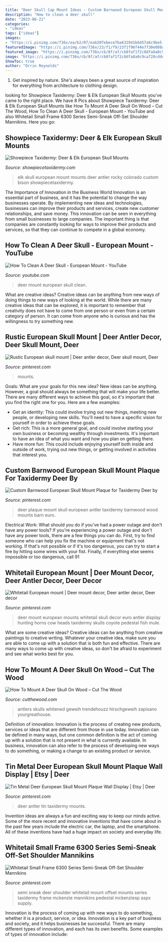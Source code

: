 ```yaml
---
title: "Deer Skull Cap Mount Ideas - Custom Barnwood European Skull Mount Plaque For Taxidermy Deer By"
description: "How to clean a deer skull"
date: "2023-06-21"
categories:
- "ideas"
tags: ["ideas"]
images:
- "https://i.pinimg.com/736x/ea/b2/07/eab207ebece7ba632941b6457a6c9be5--taxidermy-semi.jpg"
featuredImage: "https://i.pinimg.com/736x/23/f1/f9/23f1f96f44e7730e089ad1a58b5cbf90.jpg"
featured_image: "https://i.pinimg.com/736x/cb/8f/af/cb8faf1f2c8dfa8a0c9ca720cddedd33.jpg"
image: "https://i.pinimg.com/736x/cb/8f/af/cb8faf1f2c8dfa8a0c9ca720cddedd33.jpg"
ShowToc: true
author: "Orrin Reynolds"
---
```



1. Get inspired by nature. She's always been a great source of inspiration for everything from architecture to clothing design.

	

		
looking for Showpiece Taxidermy: Deer &amp; Elk European Skull Mounts you've came to the right place. We have 8 Pics about Showpiece Taxidermy: Deer &amp; Elk European Skull Mounts like How To Mount A Deer Skull On Wood – Cut The Wood, How To Clean A Deer Skull - European Mount - YouTube and also Whitetail Small Frame 6300 Series Semi-Sneak Off-Set Shoulder Mannikins. Here you go:
		
    
## Showpiece Taxidermy: Deer &amp; Elk European Skull Mounts

<img loading=lazy src="http://showpiecetaxidermy.com/wp-content/uploads/2015/08/20121212-colorado-elk-european-skull-mount.jpg" onerror="this.onerror=null;this.src='https://tse3.mm.bing.net/th?id=OIP.umeGzClE4QhZ3Tp53arbTwHaJ4&amp;pid=15.1';" alt="Showpiece Taxidermy: Deer &amp; Elk European Skull Mounts">

_Source: showpiecetaxidermy.com_

>elk skull european mount mounts deer antler rocky colorado custom bison showpiecetaxidermy. 

	

The Importance of Innovation in the Business World
Innovation is an essential part of business, and it has the potential to change the way businesses operate. By implementing new ideas and technologies, businesses can improve their products and services, create new customer relationships, and save money. This innovation can be seen in everything from small businesses to large companies. The important thing is that companies are constantly looking for ways to improve their products and services, so that they can continue to compete in a global economy.

    
## How To Clean A Deer Skull - European Mount - YouTube

<img loading=lazy src="http://i.ytimg.com/vi/QewQKZKMj1Q/maxresdefault.jpg" onerror="this.onerror=null;this.src='https://tse2.mm.bing.net/th?id=OIP.wAucZw-6-3DXKqrsGPDf-wHaEK&amp;pid=15.1';" alt="How To Clean A Deer Skull - European Mount - YouTube">

_Source: youtube.com_

>deer mount european skull clean. 

	

What are creative ideas?
Creative ideas can be anything from new ways of doing things to new ways of looking at the world. While there are many creative ideas that can be explored, it is important to remember that creativity does not have to come from one person or even from a certain category of person. It can come from anyone who is curious and has the willingness to try something new.

    
## Rustic European Skull Mount | Deer Antler Decor, Deer Skull Mount, Deer

<img loading=lazy src="https://i.pinimg.com/736x/cb/8f/af/cb8faf1f2c8dfa8a0c9ca720cddedd33.jpg" onerror="this.onerror=null;this.src='https://tse3.mm.bing.net/th?id=OIP.lTM8NBWPkbUEXxjw801sCAHaNK&amp;pid=15.1';" alt="Rustic European skull mount | Deer antler decor, Deer skull mount, Deer">

_Source: pinterest.com_

>mounts. 

	

Goals: What are your goals for this new idea?
New ideas can be anything. However, a goal should always be something that will make your life better. There are many different ways to achieve this goal, so it's important that you find the right one for you. Here are a few examples: 
- Get an identity: This could involve trying out new things, meeting new people, or developing new skills. You'll need to have a specific vision for yourself in order to achieve these goals. 
- Get rich: This is a more general goal, and could involve starting your own business or becoming wealthy through investments. It's important to have an idea of what you want and how you plan on getting there. 
- Have more fun: This could include enjoying yourself both inside and outside of work, trying out new things, or getting involved in activities that interest you.

    
## Custom Barnwood European Skull Mount Plaque For Taxidermy Deer By

<img loading=lazy src="https://i.pinimg.com/originals/e3/0a/b8/e30ab86ed042efa2c2d2f3dbc2601ab6.jpg" onerror="this.onerror=null;this.src='https://tse3.mm.bing.net/th?id=OIP.9wZaies3ZDqxPkRsgOy-WwHaNK&amp;pid=15.1';" alt="Custom Barnwood European Skull Mount Plaque for Taxidermy Deer by">

_Source: pinterest.com_

>deer plaque mount skull european antler taxidermy barnwood wood mounts barn euro. 

	

Electrical Work: What should you do if you’ve had a power outage and don’t have any power tools?
If you're experiencing a power outage and don't have any power tools, there are a few things you can do. First, try to find someone who can help you fix the machine or equipment that's not working. If that's not possible or if it's too dangerous, you can try to start a fire by hitting some wires with your fist. Finally, if everything else seems impossible or too dangerous, call 91
    
## Whitetail European Mount | Deer Mount Decor, Deer Antler Decor, Deer Decor

<img loading=lazy src="https://i.pinimg.com/originals/d9/e3/0d/d9e30d3ab6adc4d3d50e4080db7b01eb.jpg" onerror="this.onerror=null;this.src='https://tse1.mm.bing.net/th?id=OIP.ddKI-KXb3OFvAsj557_A1AHaLH&amp;pid=15.1';" alt="Whitetail European mount | Deer mount decor, Deer antler decor, Deer decor">

_Source: pinterest.com_

>deer mount european mounts whitetail skull decor euro antler display hunting horns cow heads taxidermy skulls coyote pedestal fish mule. 

	

What are some creative ideas?
Creative ideas can be anything from creative paintings to creative writing. Whatever your creative idea, make sure you are able to come up with a solution that is both fun and effective. There are many ways to come up with creative ideas, so don't be afraid to experiment and see what works best for you.

    
## How To Mount A Deer Skull On Wood – Cut The Wood

<img loading=lazy src="https://cutthewood.com/wp-content/uploads/2018/12/How-To-Mount-A-Deer-Skull-On-Wood.jpg" onerror="this.onerror=null;this.src='https://tse4.mm.bing.net/th?id=OIP.Di9Zx_79ecWXLIO2RlPmPQAAAA&amp;pid=15.1';" alt="How To Mount A Deer Skull On Wood – Cut The Wood">

_Source: cutthewood.com_

>antlers skulls whitened geweih trendehouzz hirschgeweih zapisano yourgreathouse. 

	

Definition of innovation:
Innovation is the process of creating new products, services or ideas that are different from those in use today. Innovation can be defined in many ways, but one common definition is the act of coming up with a solution that is not present in what is currently available. In business, innovation can also refer to the process of developing new ways to do something, or making a change to an existing product or service.

    
## Tin Metal Deer European Skull Mount Plaque Wall Display | Etsy | Deer

<img loading=lazy src="https://i.pinimg.com/736x/23/f1/f9/23f1f96f44e7730e089ad1a58b5cbf90.jpg" onerror="this.onerror=null;this.src='https://tse2.mm.bing.net/th?id=OIP.6zAb8dI-jJW8mWbDvl69vQHaJ4&amp;pid=15.1';" alt="Tin Metal Deer European Skull Mount Plaque Wall Display | Etsy | Deer">

_Source: pinterest.com_

>deer antler tin taxidermy mounts. 

	

Invention ideas are always a fun and exciting way to keep our minds active. Some of the more recent and innovative inventions that have come about in the past few years include the electric car, the laptop, and the smartphone. All of these inventions have had a huge impact on society and everyday life.

    
## Whitetail Small Frame 6300 Series Semi-Sneak Off-Set Shoulder Mannikins

<img loading=lazy src="https://i.pinimg.com/736x/ea/b2/07/eab207ebece7ba632941b6457a6c9be5--taxidermy-semi.jpg" onerror="this.onerror=null;this.src='https://tse3.mm.bing.net/th?id=OIP.xZ67-gy0MpWgmhyVx7HhKwHaJ3&amp;pid=15.1';" alt="Whitetail Small Frame 6300 Series Semi-Sneak Off-Set Shoulder Mannikins">

_Source: pinterest.com_

>semi sneak deer shoulder whitetail mount offset mounts series taxidermy frame mckenzie mannikins pedestal mckenziesp aspx supply. 

	

Innovation is the process of coming up with new ways to do something, whether it is a product, service, or idea. Innovation is a key part of business and society, and it helps businesses be successful. There are many different types of innovation, and each has its own benefits. Some examples of types of innovation include:

